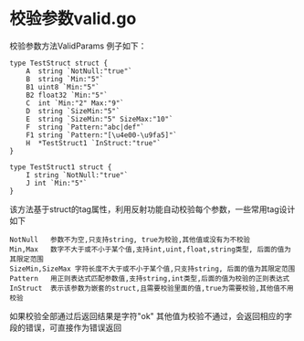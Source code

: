 # 校验参数valid.go

校验参数方法ValidParams
例子如下：

	type TestStruct struct {
		A  string `NotNull:"true"`
		B  string `Min:"5"`
		B1 uint8 `Min:"5"`
		B2 float32 `Min:"5"`
		C  int `Min:"2" Max:"9"`
		D  string `SizeMin:"5"`
		E  string `SizeMin:"5" SizeMax:"10"`
		F  string `Pattern:"abc|def"`
		F1 string `Pattern:"[\u4e00-\u9fa5]"`
		H  *TestStruct1 `InStruct:"true"`
	}

	type TestStruct1 struct {
		I string `NotNull:"true"`
		J int `Min:"5"`
	}

该方法基于struct的tag属性，利用反射功能自动校验每个参数，一些常用tag设计如下

	NotNull   参数不为空,只支持string, true为校验,其他值或没有为不校验
	Min,Max   数字不大于或不小于某个值,支持int,uint,float,string类型, 后面的值为其限定范围
	SizeMin,SizeMax 字符长度不大于或不小于某个值,只支持string, 后面的值为其限定范围
	Pattern   用正则表达式匹配参数值,支持string,int类型,后面的值为校验的正则表达式
	InStruct  表示该参数为嵌套的struct,且需要校验里面的值,true为需要校验,其他值不用校验

如果校验全部通过后返回结果是字符"ok"
其他值为校验不通过，会返回相应的字段的错误，可直接作为错误返回
